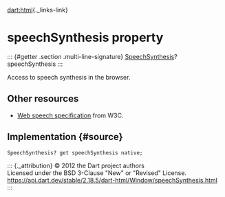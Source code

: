 [dart:html](../../dart-html/dart-html-library){._links-link}

speechSynthesis property
========================

::: {#getter .section .multi-line-signature}
[SpeechSynthesis](../speechsynthesis-class)? speechSynthesis
:::

Access to speech synthesis in the browser.

Other resources
---------------

-   [Web speech
    specification](https://dvcs.w3.org/hg/speech-api/raw-file/tip/speechapi.html#tts-section)
    from W3C.

Implementation {#source}
--------------

``` {.language-dart data-language="dart"}
SpeechSynthesis? get speechSynthesis native;
```

::: {._attribution}
© 2012 the Dart project authors\
Licensed under the BSD 3-Clause \"New\" or \"Revised\" License.\
<https://api.dart.dev/stable/2.18.5/dart-html/Window/speechSynthesis.html>
:::
